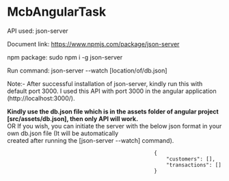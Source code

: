 # McbAngularTask

API used: json-server

Document link: https://www.npmjs.com/package/json-server

npm package: sudo npm i -g json-server

Run command: json-server --watch [location/of/db.json]

Note:- 
After successful installation of json-server, kindly run this with default port 3000. I used this API with port 3000 in the angular application (http://localhost:3000/).
 
 **Kindly use the db.json file which is in the assets folder of angular project [src/assets/db.json], then only API will work.**   
  OR 
 If you wish, you can initiate the server with the below json format in your own db.json file (It will be automatically            
 created after running the [json-server --watch] command).                                                                         
                                                                                                                                   
                                                    {                                                                              
                                                        "customers": [],                                                           
                                                        "transactions": []                                                          
                                                    }                                                                                   
                                                                                                                                   

